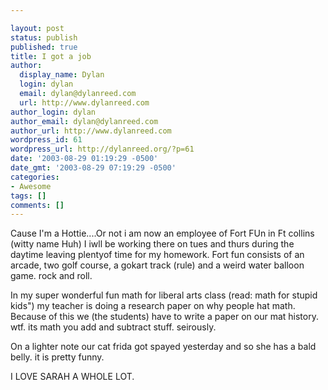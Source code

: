 ```yaml
---

layout: post
status: publish
published: true
title: I got a job
author:
  display_name: Dylan
  login: dylan
  email: dylan@dylanreed.com
  url: http://www.dylanreed.com
author_login: dylan
author_email: dylan@dylanreed.com
author_url: http://www.dylanreed.com
wordpress_id: 61
wordpress_url: http://dylanreed.org/?p=61
date: '2003-08-29 01:19:29 -0500'
date_gmt: '2003-08-29 07:19:29 -0500'
categories:
- Awesome
tags: []
comments: []
---
```


Cause I'm a Hottie....Or not i am now an employee of Fort FUn in Ft collins (witty name Huh) I iwll be working there on tues and thurs during the daytime leaving plentyof time for my homework. Fort fun consists of an arcade, two golf course, a gokart track (rule) and a weird water balloon game. rock and roll.

In my super wonderful fun math for liberal arts class (read: math for stupid kids") my teacher is doing a research paper on why people hat math. Because of this we (the students) have to write a paper on our mat history. wtf. its math you add and subtract stuff. seirously.

On a lighter note our cat frida got spayed yesterday and so she has a bald belly. it is pretty funny.

I LOVE SARAH A WHOLE LOT.
